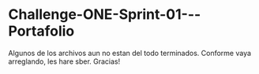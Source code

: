 # Challenge-ONE-Sprint-01---Portafolio

Algunos de los archivos aun no estan del todo terminados. Conforme vaya arreglando, les hare sber.
Gracias!
